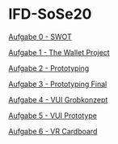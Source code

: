 # IFD-SoSe20

<a href="https://github.com/ar134/IFD-SoSe20/blob/master/Aufgabe_0.zip">Aufgabe 0 - SWOT</a>

<a href="https://github.com/ar134/IFD-SoSe20/blob/master/Aufgabe%201%20-%20The%20Wallet%20Project.pdf">Aufgabe 1 - The Wallet Project</a>

<a href="https://github.com/ar134/IFD-SoSe20/tree/master/Aufgabe%202">Aufgabe 2 - Prototyping</a>

<a href="https://rawcdn.githack.com/ar134/IFD-SoSe20/c410c3df79eecd02b59492ed1d2c9cd727610455/Aufgabe 3/index.html">Aufgabe 3 - Prototyping Final</a>

<a href="https://github.com/ar134/IFD-SoSe20/tree/master/Aufgabe_4/ID_Aufgabe_4.png">Aufgabe 4 - VUI Grobkonzept</a>

<a href="https://rawcdn.githack.com/ar134/IFD-SoSe20/0c31af2be15ed534e8ee89f6c7c1dd62d953fd8c/Aufgabe_5/Aufgabe_5_VUI/playground-artyom.html">Aufgabe 5 - VUI Prototype</a>

<a href="https://github.com/ar134/IFD-SoSe20/blob/master/Aufgabe_6/Aufgabe_6.pdf">Aufgabe 6 - VR Cardboard</a>